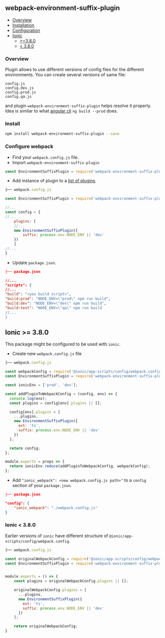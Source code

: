 ## webpack-environment-suffix-plugin

- [Overview](#overview)
- [Installation](#installation)
- [Configuration](#configure-webpack)
- [Ionic](#ionic--380)
    - [>=3.8.0](#ionic--380)
    - [< 3.8.0](#ionic--380-1)

### Overview
Plugin allows to use different versions of config files for the different environments. You can create several versions of same file:
```
config.js
config.dev.js
config.prod.js
config.qa.js
```
and plugin `webpack-environment-suffix-plugin` helps  resolve it properly. Idea is similar to what [angular cli](https://github.com/angular/angular-cli/wiki/build) `ng build --prod` does.

### Install
```sh
npm install webpack-environment-suffix-plugin --save
```

### Configure webpack
- Find your `webpack.config.js` file.
- Import `webpack-environment-suffix-plugin`
```js
const EnvironmentSuffixPlugin = require('webpack-environment-suffix-plugin');
```
- Add instance of plugin to a [list of plugins](https://webpack.js.org/concepts/plugins/#usage).
```js
├── webpack.config.js

const EnvironmentSuffixPlugin = require('webpack-environment-suffix-plugin');

//...
const config = {
//...
    plugins: [
    //...
    new EnvironmentSuffixPlugin({
        suffix: process.env.NODE_ENV || 'dev'
    })
    ]
//...
}
```
- Update `package.json`.
```json
├── package.json

//...
"scripts": {
//...
"build": "<you build script>",
"build:prod": "NODE_ENV=\"prod\" npm run build",
"build:dev": "NODE_ENV=\"dev\" npm run build",
"build:test": "NODE_ENV=\"qa\" npm run build
//...
}
```

## Ionic >= 3.8.0
This package might be configured to be used with `ionic`.

- Create new `webpack.config.js` file
```js
├── webpack.config.js

const webpackConfig = require('@ionic/app-scripts/config/webpack.config');
const EnvironmentSuffixPlugin = require('webpack-environment-suffix-plugin');

const ionicEnv = ['prod', 'dev'];

const addPluginToWebpackConfig = (config, env) => {
  console.log(env);
  const plugins = config[env].plugins || [];

  config[env].plugins = [
    ...plugins,
    new EnvironmentSuffixPlugin({
      ext: 'ts',
      suffix: process.env.NODE_ENV || 'dev'
    })
  ];

  return config;
};

module.exports = props => {
  return ionicEnv.reduce(addPluginToWebpackConfig, webpackConfig);
};

```

- Add `"ionic_webpack": <new webpack.config.js path>"` to a `config` section of your `package.json`.
```json
├── package.json

"config": {
    "ionic_webpack": "./webpack.config.js" 
}
```

### Ionic < 3.8.0
Earlier versions of `ionic` have different structure of `@ionic/app-scripts/config/webpack.config`.

```js
├── webpack.config.js

const originalWebpackConfig = require('@ionic/app-scripts/config/webpack.config');
const EnvironmentSuffixPlugin = require('webpack-environment-suffix-plugin');


module.exports = () => {
    const plugins = originalWebpackConfig.plugins || [];

    originalWebpackConfig.plugins = [
      ...plugins,
      new EnvironmentSuffixPlugin({
        ext: 'ts',
        suffix: process.env.NODE_ENV || 'dev'
      })
    ];

    return originalWebpackConfig;
}
```